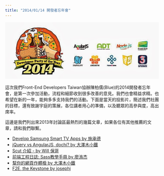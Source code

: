 ```yaml
---
title: "2014/01/14 開發者忘年會"
---
```


![2014 開發者忘年會](/images/2014-party.jpg)

這次我們Front-End Developers Taiwan協辦陳柏儒(Blue)的2014開發者忘年會，是第一次參加活動，流程和細節收到很多改善的意見。我們也會精益求精。也希望在新的一年，能夠多多支持我們的活動。下面是當天的投影片，簡述我們社團的目標，還有致謝宇庭的策展，各位講者用心的準備，以及聽眾的高參與度，高出席率。

<script async class="speakerdeck-embed" data-id="f14be6506170013146ab1e74005bc2e7" data-ratio="1.77777777777778" src="//speakerdeck.com/assets/embed.js"></script>

這邊是我們列出來2013年討論區最熱烈的幾篇文章，如果各位有其他推薦的文章，請和我們聯繫。

* [Develop Samsung Smart TV Apps by 施承德](https://www.facebook.com/521085554595481/posts/616532038384165)
* [jQuery vs AngularJS, dochi? by 大澤木小鐵](https://www.facebook.com/521085554595481/posts/607984862572216)
* [Scut 介紹 - by Will 保哥](https://www.facebook.com/521085554595481/posts/602422679795101)
* [前端工程日誌: Sass教學手冊 by 廖洧杰](https://www.facebook.com/521085554595481/posts/592035714167131)
* [幫你的網頁作體檢 by 大澤木小鐵](https://www.facebook.com/521085554595481/posts/550230671680969)
* [F2E, the Keystone by josephj](https://www.facebook.com/521085554595481/posts/541597485877621)
